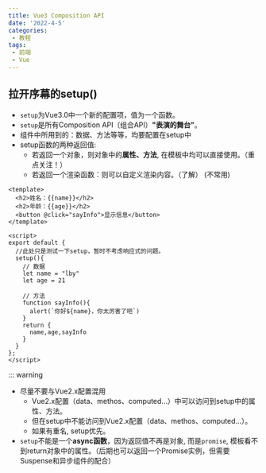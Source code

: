 ```yaml
---
title: Vue3 Composition API
date: '2022-4-5'
categories:
 - 教程
tags:
 - 前端 
 - Vue
---
```


## 拉开序幕的setup()
- `setup`为Vue3.0中一个新的配置项，值为一个函数。
- `setup`是所有Composition API（组合API）**"表演的舞台"**。
- 组件中所用到的：数据、方法等等，均要配置在setup中
- setup函数的两种返回值:
    - 若返回一个对象，则对象中的**属性、方法**, 在模板中均可以直接使用。（重点关注！）
    - 若返回一个渲染函数：则可以自定义渲染内容。（了解） (不常用)
```vue
<template>
  <h2>姓名：{{name}}</h2>
  <h2>年龄：{{age}}</h2>
  <button @click="sayInfo">显示信息</button>
</template>

<script>
export default {
  //此处只是测试一下setup，暂时不考虑响应式的问题。
  setup(){
    // 数据
    let name = "lby"
    let age = 21

    // 方法
    function sayInfo(){
      alert(`你好${name}，你太厉害了吧`)
    }
    return {
      name,age,sayInfo
    }
  }
};
</script>
```
::: warning
- 尽量不要与Vue2.x配置混用
    - Vue2.x配置（data、methos、computed...）中可以访问到setup中的属性、方法。
    - 但在setup中不能访问到Vue2.x配置（data、methos、computed...）。
    - 如果有重名, setup优先。
- `setup`不能是一个**async函数**，因为返回值不再是对象, 而是`promise`, 模板看不到return对象中的属性。（后期也可以返回一个Promise实例，但需要Suspense和异步组件的配合）